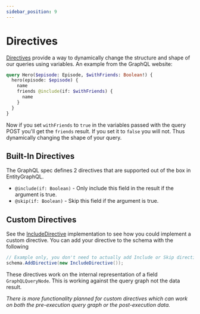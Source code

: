 ```yaml
---
sidebar_position: 9
---
```


# Directives

[Directives](https://graphql.org/learn/queries/#directives) provide a way to dynamically change the structure and shape of our queries using variables. An example from the GraphQL website:

```graphql
query Hero($episode: Episode, $withFriends: Boolean!) {
  hero(episode: $episode) {
    name
    friends @include(if: $withFriends) {
      name
    }
  }
}
```

Now if you set `withFriends` to `true` in the variables passed with the query POST you'll get the `friends` result. If you set it to `false` you will not. Thus dynamically changing the shape of your query.

## Built-In Directives

The GraphQL spec defines 2 directives that are supported out of the box in EntityGraphQL.

- `@include(if: Boolean)` - Only include this field in the result if the argument is true.
- `@skip(if: Boolean)` - Skip this field if the argument is true.

## Custom Directives

See the [IncludeDirective](https://github.com/lukemurray/EntityGraphQL/blob/master/src/EntityGraphQL/Directives/IncludeDirectiveProcessor.cs) implementation to see how you could implement a custom directive. You can add your directive to the schema with the following

```cs
// Example only, you don't need to actually add Include or Skip directives
schema.AddDirective(new IncludeDirective());
```

These directives work on the internal representation of a field `GraphQLQueryNode`. This is working against the query graph not the data result.

_There is more functionality planned for custom directives which can work on both the pre-execution query graph or the post-execution data._
